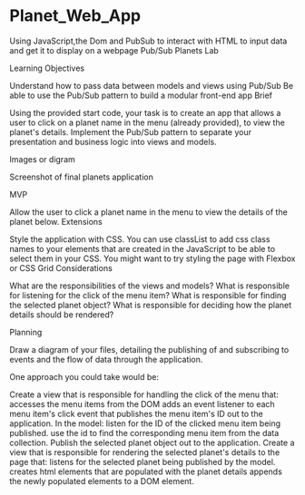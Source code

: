 # Planet_Web_App
Using JavaScript,the Dom and PubSub to interact with HTML to input data and get it to display on a webpage
Pub/Sub Planets Lab

Learning Objectives

Understand how to pass data between models and views using Pub/Sub
Be able to use the Pub/Sub pattern to build a modular front-end app
Brief

Using the provided start code, your task is to create an app that allows a user to click on a planet name in the menu (already provided), to view the planet's details. Implement the Pub/Sub pattern to separate your presentation and business logic into views and models.

Images or digram

Screenshot of final planets application

MVP

Allow the user to click a planet name in the menu to view the details of the planet below.
Extensions

Style the application with CSS. You can use classList to add css class names to your elements that are created in the JavaScript to be able to select them in your CSS.
You might want to try styling the page with Flexbox or CSS Grid
Considerations

What are the responsibilities of the views and models? What is responsible for listening for the click of the menu item? What is responsible for finding the selected planet object? What is responsible for deciding how the planet details should be rendered?

Planning

Draw a diagram of your files, detailing the publishing of and subscribing to events and the flow of data through the application.

One approach you could take would be:

Create a view that is responsible for handling the click of the menu that:
accesses the menu items from the DOM
adds an event listener to each menu item's click event that publishes the menu item's ID out to the application.
In the model:
listen for the ID of the clicked menu item being published.
use the id to find the corresponding menu item from the data collection.
Publish the selected planet object out to the application.
Create a view that is responsible for rendering the selected planet's details to the page that:
listens for the selected planet being published by the model.
creates html elements that are populated with the planet details
appends the newly populated elements to a DOM element.
